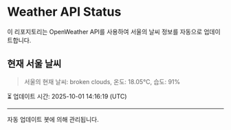 
# Weather API Status

이 리포지토리는 OpenWeather API를 사용하여 서울의 날씨 정보를 자동으로 업데이트합니다.

## 현재 서울 날씨
> 서울의 현재 날씨: broken clouds, 온도: 18.05°C, 습도: 91%

⏳ 업데이트 시간: 2025-10-01 14:16:19 (UTC)

---
자동 업데이트 봇에 의해 관리됩니다.
